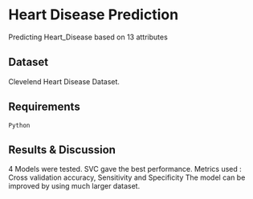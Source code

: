 # Heart Disease Prediction
Predicting Heart_Disease based on 13 attributes

## Dataset
Clevelend Heart Disease Dataset.

## Requirements
`Python`

## Results & Discussion
4 Models were tested. SVC gave the best performance.
Metrics used : Cross validation accuracy, Sensitivity and Specificity
The model can be improved by using much larger dataset. 
